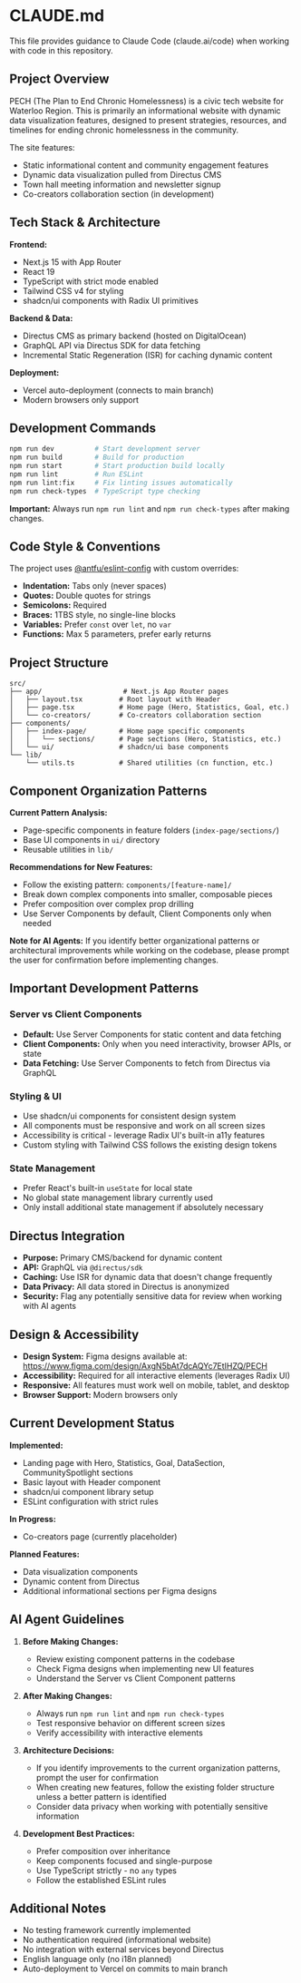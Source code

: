 # CLAUDE.md

This file provides guidance to Claude Code (claude.ai/code) when working with code in this repository.

## Project Overview

PECH (The Plan to End Chronic Homelessness) is a civic tech website for Waterloo Region. This is primarily an informational website with dynamic data visualization features, designed to present strategies, resources, and timelines for ending chronic homelessness in the community.

The site features:

- Static informational content and community engagement features
- Dynamic data visualization pulled from Directus CMS
- Town hall meeting information and newsletter signup
- Co-creators collaboration section (in development)

## Tech Stack & Architecture

**Frontend:**

- Next.js 15 with App Router
- React 19
- TypeScript with strict mode enabled
- Tailwind CSS v4 for styling
- shadcn/ui components with Radix UI primitives

**Backend & Data:**

- Directus CMS as primary backend (hosted on DigitalOcean)
- GraphQL API via Directus SDK for data fetching
- Incremental Static Regeneration (ISR) for caching dynamic content

**Deployment:**

- Vercel auto-deployment (connects to main branch)
- Modern browsers only support

## Development Commands

```bash
npm run dev          # Start development server
npm run build        # Build for production
npm run start        # Start production build locally
npm run lint         # Run ESLint
npm run lint:fix     # Fix linting issues automatically
npm run check-types  # TypeScript type checking
```

**Important:** Always run `npm run lint` and `npm run check-types` after making changes.

## Code Style & Conventions

The project uses [@antfu/eslint-config](https://github.com/antfu/eslint-config) with custom overrides:

- **Indentation:** Tabs only (never spaces)
- **Quotes:** Double quotes for strings
- **Semicolons:** Required
- **Braces:** 1TBS style, no single-line blocks
- **Variables:** Prefer `const` over `let`, no `var`
- **Functions:** Max 5 parameters, prefer early returns

## Project Structure

```
src/
├── app/                    # Next.js App Router pages
│   ├── layout.tsx         # Root layout with Header
│   ├── page.tsx           # Home page (Hero, Statistics, Goal, etc.)
│   └── co-creators/       # Co-creators collaboration section
├── components/
│   ├── index-page/        # Home page specific components
│   │   └── sections/      # Page sections (Hero, Statistics, etc.)
│   └── ui/                # shadcn/ui base components
└── lib/
    └── utils.ts           # Shared utilities (cn function, etc.)
```

## Component Organization Patterns

**Current Pattern Analysis:**

- Page-specific components in feature folders (`index-page/sections/`)
- Base UI components in `ui/` directory
- Reusable utilities in `lib/`

**Recommendations for New Features:**

- Follow the existing pattern: `components/[feature-name]/`
- Break down complex components into smaller, composable pieces
- Prefer composition over complex prop drilling
- Use Server Components by default, Client Components only when needed

**Note for AI Agents:** If you identify better organizational patterns or architectural improvements while working on the codebase, please prompt the user for confirmation before implementing changes.

## Important Development Patterns

### Server vs Client Components

- **Default:** Use Server Components for static content and data fetching
- **Client Components:** Only when you need interactivity, browser APIs, or state
- **Data Fetching:** Use Server Components to fetch from Directus via GraphQL

### Styling & UI

- Use shadcn/ui components for consistent design system
- All components must be responsive and work on all screen sizes
- Accessibility is critical - leverage Radix UI's built-in a11y features
- Custom styling with Tailwind CSS follows the existing design tokens

### State Management

- Prefer React's built-in `useState` for local state
- No global state management library currently used
- Only install additional state management if absolutely necessary

## Directus Integration

- **Purpose:** Primary CMS/backend for dynamic content
- **API:** GraphQL via `@directus/sdk`
- **Caching:** Use ISR for dynamic data that doesn't change frequently
- **Data Privacy:** All data stored in Directus is anonymized
- **Security:** Flag any potentially sensitive data for review when working with AI agents

## Design & Accessibility

- **Design System:** Figma designs available at: https://www.figma.com/design/AxgN5bAt7dcAQYc7EtIHZQ/PECH
- **Accessibility:** Required for all interactive elements (leverages Radix UI)
- **Responsive:** All features must work well on mobile, tablet, and desktop
- **Browser Support:** Modern browsers only

## Current Development Status

**Implemented:**

- Landing page with Hero, Statistics, Goal, DataSection, CommunitySpotlight sections
- Basic layout with Header component
- shadcn/ui component library setup
- ESLint configuration with strict rules

**In Progress:**

- Co-creators page (currently placeholder)

**Planned Features:**

- Data visualization components
- Dynamic content from Directus
- Additional informational sections per Figma designs

## AI Agent Guidelines

1. **Before Making Changes:**
   - Review existing component patterns in the codebase
   - Check Figma designs when implementing new UI features
   - Understand the Server vs Client Component patterns

2. **After Making Changes:**
   - Always run `npm run lint` and `npm run check-types`
   - Test responsive behavior on different screen sizes
   - Verify accessibility with interactive elements

3. **Architecture Decisions:**
   - If you identify improvements to the current organization patterns, prompt the user for confirmation
   - When creating new features, follow the existing folder structure unless a better pattern is identified
   - Consider data privacy when working with potentially sensitive information

4. **Development Best Practices:**
   - Prefer composition over inheritance
   - Keep components focused and single-purpose
   - Use TypeScript strictly - no `any` types
   - Follow the established ESLint rules

## Additional Notes

- No testing framework currently implemented
- No authentication required (informational website)
- No integration with external services beyond Directus
- English language only (no i18n planned)
- Auto-deployment to Vercel on commits to main branch
